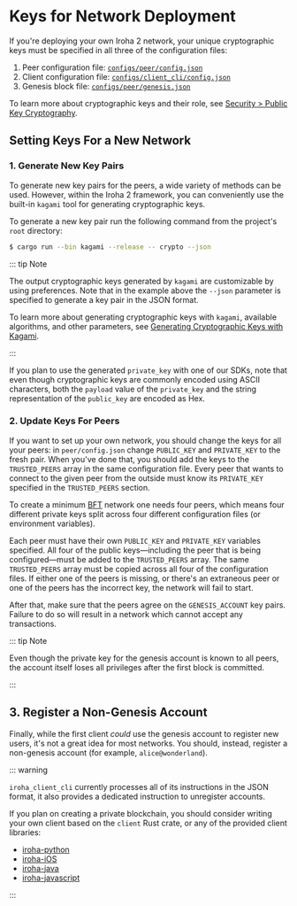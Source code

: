 # Keys for Network Deployment

If you're deploying your own Iroha 2 network, your unique cryptographic keys must be specified in all three of the configuration files:

1. Peer configuration file: [`configs/peer/config.json`](./peer-configuration.md)
2. Client configuration file: [`configs/client_cli/config.json`](./client-configuration.md)
3. Genesis block file: [`configs/peer/genesis.json`](./genesis.md)

To learn more about cryptographic keys and their role, see [Security > Public Key Cryptography](../security/public-key-cryptography.md).

## Setting Keys For a New Network

### 1. Generate New Key Pairs

To generate new key pairs for the peers, a wide variety of methods can be used. However, within the Iroha 2 framework, you can conveniently use the built-in `kagami` tool for generating cryptographic keys.

To generate a new key pair run the following command from the project's `root` directory:

```bash
$ cargo run --bin kagami --release -- crypto --json
```

::: tip Note

The output cryptographic keys generated by `kagami` are customizable by using preferences. Note that in the example above the `--json` parameter is specified to generate a key pair in the JSON format.

To learn more about generating cryptographic keys with `kagami`, available algorithms, and other parameters, see [Generating Cryptographic Keys with Kagami](../security/generating-cryptographic-keys.md#kagami).

:::

If you plan to use the generated `private_key` with one of our SDKs, note that even though cryptographic keys are commonly encoded using ASCII characters, both the `payload` value of the `private_key` and the string representation of the `public_key` are encoded as Hex.

### 2. Update Keys For Peers

If you want to set up your own network, you should change the keys for all your peers: in `peer/config.json` change `PUBLIC_KEY` and `PRIVATE_KEY` to the fresh pair. When you've done that, you should add the keys to the `TRUSTED_PEERS` array in the same configuration file. Every peer that wants to connect to the given peer from the outside must know its `PRIVATE_KEY` specified in the `TRUSTED_PEERS` section.

To create a minimum [BFT](../glossary.md#byzantine-fault-tolerance-bft) network one needs four peers, which means four different private keys split across four different configuration files (or environment variables).

Each peer must have their own `PUBLIC_KEY` and `PRIVATE_KEY` variables specified. All four of the public keys—including the peer that is being configured—must be added to the `TRUSTED_PEERS` array. The same `TRUSTED_PEERS` array must be copied across all four of the configuration files. If either one of the peers is missing, or there's an extraneous peer or one of the peers has the incorrect key, the network will fail to start.

After that, make sure that the peers agree on the `GENESIS_ACCOUNT` key pairs. Failure to do so will result in a network which cannot accept any transactions.

::: tip Note

Even though the private key for the genesis account is known to all peers, the account itself loses all privileges after the first block is committed.

:::

## 3. Register a Non-Genesis Account

Finally, while the first client _could_ use the genesis account to register new users, it's not a great idea for most networks. You should, instead, register a non-genesis account (for example, `alice@wonderland`).

::: warning

`iroha_client_cli` currently processes all of its instructions in the JSON format, it also provides a dedicated instruction to unregister accounts.

If you plan on creating a private blockchain, you should consider writing your own client based on the `client` Rust crate, or any of the provided client libraries:

- [iroha-python](https://github.com/hyperledger/iroha-python)
- [iroha-iOS](https://github.com/hyperledger/iroha-ios)
- [iroha-java](https://github.com/hyperledger/iroha-java)
- [iroha-javascript](https://github.com/hyperledger/iroha-javascript/tree/iroha2)

:::
